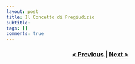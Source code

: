 ```yaml
---
layout: post
title: Il Concetto di Pregiudizio
subtitle:
tags: []
comments: true
---
```



<h3 style="text-align:center">
<a href="https://velitch.github.io/velitch/2021-11-02-01_01_il_paradigma/">< Previous </a>
|
<a href="https://velitch.github.io/velitch/2021-11-02-01_01_il_paradigma/">Next ></a>
</h3>
